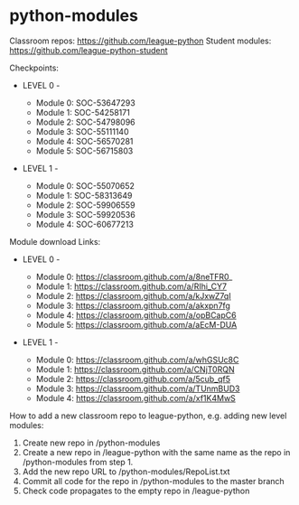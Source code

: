 # python-modules
Classroom repos: https://github.com/league-python
Student modules: https://github.com/league-python-student

Checkpoints:
- LEVEL 0 -
  - Module 0: SOC-53647293
  - Module 1: SOC-54258171
  - Module 2: SOC-54798096
  - Module 3: SOC-55111140
  - Module 4: SOC-56570281
  - Module 5: SOC-56715803

- LEVEL 1 -
  - Module 0: SOC-55070652
  - Module 1: SOC-58313649
  - Module 2: SOC-59906559
  - Module 3: SOC-59920536
  - Module 4: SOC-60677213

Module download Links:
- LEVEL 0 -
  - Module 0: https://classroom.github.com/a/8neTFR0_
  - Module 1: https://classroom.github.com/a/RIhi_CY7
  - Module 2: https://classroom.github.com/a/kJxwZ7qI
  - Module 3: https://classroom.github.com/a/akxpn7fg
  - Module 4: https://classroom.github.com/a/opBCapC6
  - Module 5: https://classroom.github.com/a/aEcM-DUA

- LEVEL 1 -
  - Module 0: https://classroom.github.com/a/whGSUc8C
  - Module 1: https://classroom.github.com/a/CNjT0RQN
  - Module 2: https://classroom.github.com/a/5cub_qf5
  - Module 3: https://classroom.github.com/a/TUnmBUD3
  - Module 4: https://classroom.github.com/a/xf1K4MwS

How to add a new classroom repo to league-python, e.g. adding new level modules:
1. Create new repo in /python-modules
2. Create a new repo in /league-python with the same name as the repo in /python-modules from step 1.
3. Add the new repo URL to /python-modules/RepoList.txt
4. Commit all code for the repo in /python-modules to the master branch
5. Check code propagates to the empty repo in /league-python
